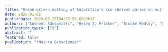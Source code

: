 ```yaml
---
title: "Ocean-driven melting of Antarctica’s ice shelves varies on multi-year timescales"
date: 2020-01-01
publishDate: 2020-05-28T04:57:50.890361Z
authors: ["Susheel Adusumilli", "Helen A. Fricker", "Brooke Medley", "Laurie Padman", "Matthew R. Siegfried"]
publication_types: ["2"]
abstract: ""
featured: false
publication: "*Nature Geoscience*"
---
```


